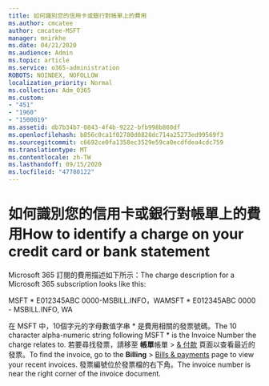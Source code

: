 ```yaml
---
title: 如何識別您的信用卡或銀行對帳單上的費用
ms.author: cmcatee
author: cmcatee-MSFT
manager: mnirkhe
ms.date: 04/21/2020
ms.audience: Admin
ms.topic: article
ms.service: o365-administration
ROBOTS: NOINDEX, NOFOLLOW
localization_priority: Normal
ms.collection: Adm_O365
ms.custom:
- "451"
- "1960"
- "1500019"
ms.assetid: db7b34b7-0843-4f4b-9222-bfb998b860df
ms.openlocfilehash: b856c0ca1f02780d0828dc714a25273ed99569f3
ms.sourcegitcommit: c6692ce0fa1358ec3529e59ca0ecdfdea4cdc759
ms.translationtype: MT
ms.contentlocale: zh-TW
ms.lasthandoff: 09/15/2020
ms.locfileid: "47780122"
---
```

# <a name="how-to-identify-a-charge-on-your-credit-card-or-bank-statement"></a><span data-ttu-id="5a160-102">如何識別您的信用卡或銀行對帳單上的費用</span><span class="sxs-lookup"><span data-stu-id="5a160-102">How to identify a charge on your credit card or bank statement</span></span>

<span data-ttu-id="5a160-103">Microsoft 365 訂閱的費用描述如下所示：</span><span class="sxs-lookup"><span data-stu-id="5a160-103">The charge description for a Microsoft 365 subscription looks like this:</span></span>
  
<span data-ttu-id="5a160-104">MSFT \* E012345ABC 0000-MSBILL.INFO，WA</span><span class="sxs-lookup"><span data-stu-id="5a160-104">MSFT \* E012345ABC 0000 - MSBILL.INFO, WA</span></span>
  
<span data-ttu-id="5a160-105">在 MSFT 中，10個字元的字母數值字串 \* 是費用相關的發票號碼。</span><span class="sxs-lookup"><span data-stu-id="5a160-105">The 10 character alpha-numeric string following MSFT \* is the Invoice Number the charge relates to.</span></span> <span data-ttu-id="5a160-106">若要尋找發票，請移至 **帳單**帳單 \> [& 付款](https://go.microsoft.com/fwlink/p/?linkid=848039) 頁面以查看最近的發票。</span><span class="sxs-lookup"><span data-stu-id="5a160-106">To find the invoice, go to the **Billing** \> [Bills & payments](https://go.microsoft.com/fwlink/p/?linkid=848039) page to view your recent invoices.</span></span> <span data-ttu-id="5a160-107">發票編號位於發票檔的右下角。</span><span class="sxs-lookup"><span data-stu-id="5a160-107">The invoice number is near the right corner of the invoice document.</span></span>